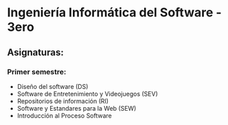 # Ingeniería Informática del Software - 3ero
## Asignaturas:
### Primer semestre:
* Diseño del software (DS)
* Software de Entretenimiento y Videojuegos (SEV)
* Repositorios de información (RI)
* Software y Estandares para la Web (SEW)
* Introducción al Proceso Software
